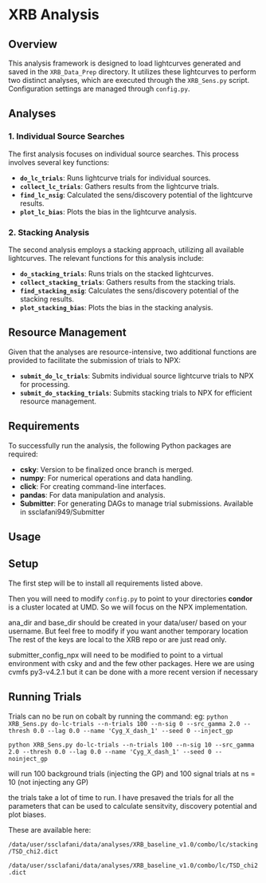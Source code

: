 # XRB Analysis

## Overview

This analysis framework is designed to load lightcurves generated and saved in the `XRB_Data_Prep` directory. It utilizes these lightcurves to perform two distinct analyses, which are executed through the `XRB_Sens.py` script. Configuration settings are managed through `config.py`.

## Analyses

### 1. Individual Source Searches

The first analysis focuses on individual source searches. This process involves several key functions:

- **`do_lc_trials`**: Runs lightcurve trials for individual sources.
- **`collect_lc_trials`**: Gathers results from the lightcurve trials.
- **`find_lc_nsig`**: Calculated the sens/discovery potential of the lightcurve results.
- **`plot_lc_bias`**: Plots the bias in the lightcurve analysis.

### 2. Stacking Analysis

The second analysis employs a stacking approach, utilizing all available lightcurves. The relevant functions for this analysis include:

- **`do_stacking_trials`**: Runs trials on the stacked lightcurves.
- **`collect_stacking_trials`**: Gathers results from the stacking trials.
- **`find_stacking_nsig`**: Calculates the sens/discovery potential of the stacking results.
- **`plot_stacking_bias`**: Plots the bias in the stacking analysis.

## Resource Management

Given that the analyses are resource-intensive, two additional functions are provided to facilitate the submission of trials to NPX:

- **`submit_do_lc_trials`**: Submits individual source lightcurve trials to NPX for processing.
- **`submit_do_stacking_trials`**: Submits stacking trials to NPX for efficient resource management.

## Requirements

To successfully run the analysis, the following Python packages are required:

- **csky**: Version to be finalized once branch is merged.
- **numpy**: For numerical operations and data handling.
- **click**: For creating command-line interfaces.
- **pandas**: For data manipulation and analysis.
- **Submitter**: For generating DAGs to manage trial submissions. Available in ssclafani949/Submitter

## Usage


## Setup
The first step will be to install all requirements listed above.

Then you will need to modify `config.py` to point to your directories
**condor** is a cluster located at UMD.  So we will focus on the NPX implementation.

ana_dir and base_dir should be created in your data/user/ based on your username.  But feel free to modify if you want another temporary location
The rest of the keys are local to the XRB repo or are just read only.

submitter_config_npx will need to be modified to point to a virtual environment with csky and and the few other packages.  Here we are using 
cvmfs py3-v4.2.1
but it can be done with a more recent version if necessary

## Running Trials

Trials can no be run on cobalt by running the command:
eg:
```python XRB_Sens.py do-lc-trials --n-trials 100 --n-sig 0 --src_gamma 2.0 --thresh 0.0 --lag 0.0 --name 'Cyg_X_dash_1' --seed 0 --inject_gp```

```python XRB_Sens.py do-lc-trials --n-trials 100 --n-sig 10 --src_gamma 2.0 --thresh 0.0 --lag 0.0 --name 'Cyg_X_dash_1' --seed 0 --noinject_gp```

will run 100 background trials (injecting the GP) and 100 signal trials at ns = 10 (not injecting any GP)

the trials take a lot of time to run.  I have presaved the trials for all the parameters that can be used to calculate sensitvity, discovery potential and plot biases.

These are available here: 


`/data/user/ssclafani/data/analyses/XRB_baseline_v1.0/combo/lc/stacking/TSD_chi2.dict`

`/data/user/ssclafani/data/analyses/XRB_baseline_v1.0/combo/lc/TSD_chi2.dict`

